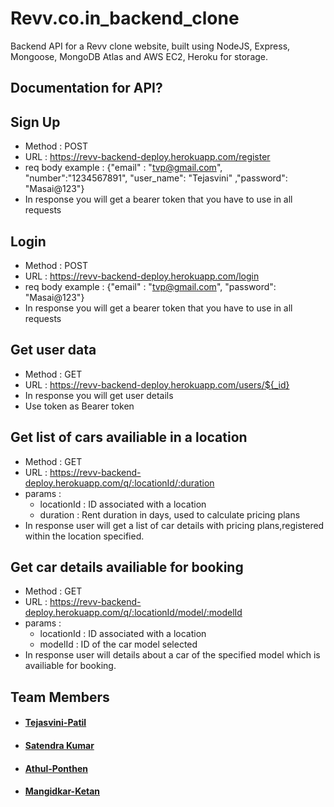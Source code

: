 # Revv.co.in_backend_clone

Backend API for a Revv clone website, built using NodeJS, Express, Mongoose, MongoDB Atlas and AWS EC2, Heroku for storage.

## Documentation for API?

## Sign Up
- Method : POST
- URL : https://revv-backend-deploy.herokuapp.com/register
- req body example : {"email" : "tvp@gmail.com", "number":"1234567891", "user_name": "Tejasvini" ,"password": "Masai@123"}
- In response you will get a bearer token that you have to use in all requests

## Login
- Method : POST
- URL : https://revv-backend-deploy.herokuapp.com/login
- req body example : {"email" : "tvp@gmail.com", "password": "Masai@123"}
- In response you will get a bearer token that you have to use in all requests


## Get user data
- Method : GET
- URL : https://revv-backend-deploy.herokuapp.com/users/${_id}
- In response you will get user details
- Use token as Bearer token

## Get list of cars availiable in a location
- Method : GET
- URL : https://revv-backend-deploy.herokuapp.com/q/:locationId/:duration
- params : 
    - locationId : ID associated with a location
    - duration : Rent duration in days, used to calculate pricing plans
- In response user will get a list of car details with pricing plans,registered within the location specified.

## Get car details availiable for booking
- Method : GET
- URL : https://revv-backend-deploy.herokuapp.com/q/:locationId/model/:modelId
- params : 
    - locationId : ID associated with a location
    - modelId : ID of the car model selected
- In response user will details about a car of the specified model which is availiable for booking.


## Team Members
- #### [Tejasvini-Patil](https://www.linkedin.com/in/tejasvini-patil)
- #### [Satendra Kumar](www.linkedin.com/in/satendra-yadav-5b8067170/)
- #### [Athul-Ponthen](https://www.linkedin.com/in/athul-ponthen/)
- #### [Mangidkar-Ketan](https://www.linkedin.com/in/mangidkar-ketan)

